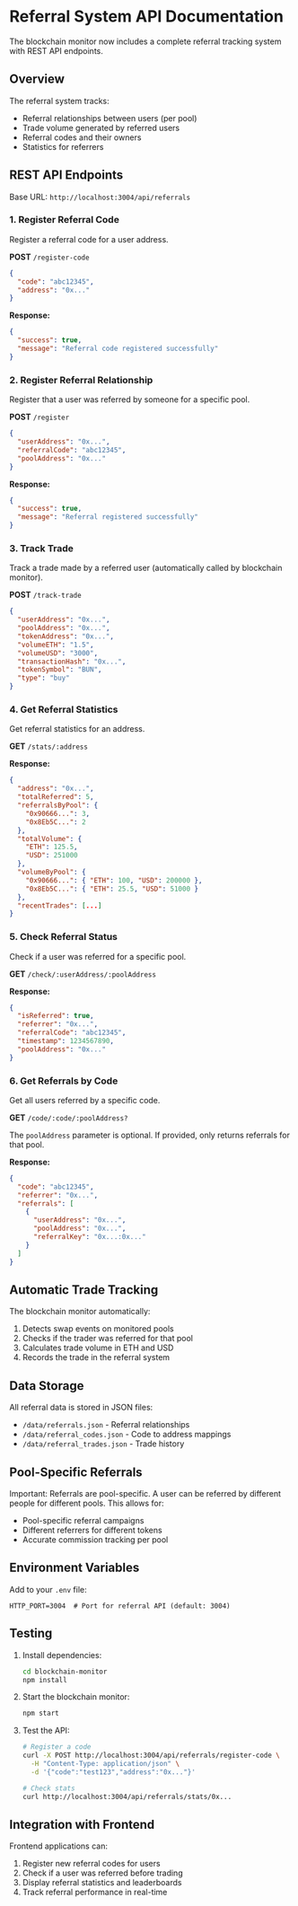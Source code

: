 # Referral System API Documentation

The blockchain monitor now includes a complete referral tracking system with REST API endpoints.

## Overview

The referral system tracks:
- Referral relationships between users (per pool)
- Trade volume generated by referred users
- Referral codes and their owners
- Statistics for referrers

## REST API Endpoints

Base URL: `http://localhost:3004/api/referrals`

### 1. Register Referral Code

Register a referral code for a user address.

**POST** `/register-code`

```json
{
  "code": "abc12345",
  "address": "0x..."
}
```

**Response:**
```json
{
  "success": true,
  "message": "Referral code registered successfully"
}
```

### 2. Register Referral Relationship

Register that a user was referred by someone for a specific pool.

**POST** `/register`

```json
{
  "userAddress": "0x...",
  "referralCode": "abc12345",
  "poolAddress": "0x..."
}
```

**Response:**
```json
{
  "success": true,
  "message": "Referral registered successfully"
}
```

### 3. Track Trade

Track a trade made by a referred user (automatically called by blockchain monitor).

**POST** `/track-trade`

```json
{
  "userAddress": "0x...",
  "poolAddress": "0x...",
  "tokenAddress": "0x...",
  "volumeETH": "1.5",
  "volumeUSD": "3000",
  "transactionHash": "0x...",
  "tokenSymbol": "BUN",
  "type": "buy"
}
```

### 4. Get Referral Statistics

Get referral statistics for an address.

**GET** `/stats/:address`

**Response:**
```json
{
  "address": "0x...",
  "totalReferred": 5,
  "referralsByPool": {
    "0x90666...": 3,
    "0x8Eb5C...": 2
  },
  "totalVolume": {
    "ETH": 125.5,
    "USD": 251000
  },
  "volumeByPool": {
    "0x90666...": { "ETH": 100, "USD": 200000 },
    "0x8Eb5C...": { "ETH": 25.5, "USD": 51000 }
  },
  "recentTrades": [...]
}
```

### 5. Check Referral Status

Check if a user was referred for a specific pool.

**GET** `/check/:userAddress/:poolAddress`

**Response:**
```json
{
  "isReferred": true,
  "referrer": "0x...",
  "referralCode": "abc12345",
  "timestamp": 1234567890,
  "poolAddress": "0x..."
}
```

### 6. Get Referrals by Code

Get all users referred by a specific code.

**GET** `/code/:code/:poolAddress?`

The `poolAddress` parameter is optional. If provided, only returns referrals for that pool.

**Response:**
```json
{
  "code": "abc12345",
  "referrer": "0x...",
  "referrals": [
    {
      "userAddress": "0x...",
      "poolAddress": "0x...",
      "referralKey": "0x...:0x..."
    }
  ]
}
```

## Automatic Trade Tracking

The blockchain monitor automatically:
1. Detects swap events on monitored pools
2. Checks if the trader was referred for that pool
3. Calculates trade volume in ETH and USD
4. Records the trade in the referral system

## Data Storage

All referral data is stored in JSON files:
- `/data/referrals.json` - Referral relationships
- `/data/referral_codes.json` - Code to address mappings
- `/data/referral_trades.json` - Trade history

## Pool-Specific Referrals

Important: Referrals are pool-specific. A user can be referred by different people for different pools. This allows for:
- Pool-specific referral campaigns
- Different referrers for different tokens
- Accurate commission tracking per pool

## Environment Variables

Add to your `.env` file:
```
HTTP_PORT=3004  # Port for referral API (default: 3004)
```

## Testing

1. Install dependencies:
   ```bash
   cd blockchain-monitor
   npm install
   ```

2. Start the blockchain monitor:
   ```bash
   npm start
   ```

3. Test the API:
   ```bash
   # Register a code
   curl -X POST http://localhost:3004/api/referrals/register-code \
     -H "Content-Type: application/json" \
     -d '{"code":"test123","address":"0x..."}'

   # Check stats
   curl http://localhost:3004/api/referrals/stats/0x...
   ```

## Integration with Frontend

Frontend applications can:
1. Register new referral codes for users
2. Check if a user was referred before trading
3. Display referral statistics and leaderboards
4. Track referral performance in real-time